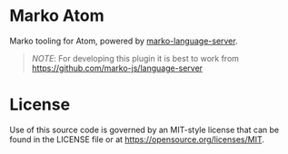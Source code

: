 # Marko Atom

Marko tooling for Atom, powered by [marko-language-server](../../tree/master/server).

> _NOTE_: For developing this plugin it is best to work from https://github.com/marko-js/language-server

# License

Use of this source code is governed by an MIT-style license that can be found in
the LICENSE file or at https://opensource.org/licenses/MIT.

